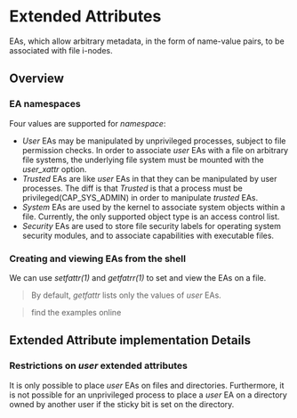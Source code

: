 # Extended Attributes
EAs, which allow arbitrary metadata, in the form of name-value pairs, to be associated with file i-nodes.

## Overview

### EA namespaces
Four values are supported for *namespace*:
- *User* EAs may be manipulated by unprivileged processes, subject to file permission checks. In order to associate *user* EAs with a file on arbitrary file systems, the underlying file system must be mounted with the *user_xattr* option.
- *Trusted* EAs are like *user* EAs  in that they can be manipulated by user processes. The diff is that *Trusted* is that a process must be privileged(CAP_SYS_ADMIN) in order to manipulate *trusted* EAs.
- *System* EAs are used by the kernel to associate system objects within a file. Currently, the only supported object type is an access control list.
- *Security* EAs are used to store file security labels for operating system security modules, and to associate capabilities with executable files.

### Creating and viewing EAs from the shell
We can use *setfattr(1)* and *getfatrr(1)* to set and view the EAs on a file.
> By default, *getfattr* lists only the values of *user* EAs.

> find the examples online


## Extended Attribute implementation Details

### Restrictions on *user* extended attributes
It is only possible to place *user* EAs on files and directories. Furthermore, it is not possible for an unprivileged process to place a *user* EA on a directory owned by another user if the sticky bit is set on the directory.

